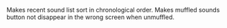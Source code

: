Makes recent sound list sort in chronological order.
Makes muffled sounds button not disappear in the wrong screen when unmuffled.